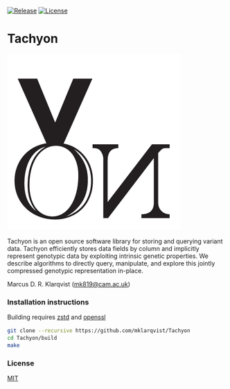 [![Release](https://img.shields.io/badge/Release-beta_0.1-blue.svg)](https://github.com/mklarqvist/Tachyon/releases)
[![License](https://img.shields.io/badge/License-MIT-blue.svg)](LICENSE)


# Tachyon
![screenshot](yon_logo.png)

Tachyon is an open source software library for storing and querying variant data. Tachyon efficiently stores data fields by column and implicitly represent genotypic data by exploiting intrinsic genetic properties. 
We describe algorithms to directly query, manipulate, and explore this jointly compressed genotypic representation in-place.

Marcus D. R. Klarqvist (<mk819@cam.ac.uk>)

### Installation instructions
Building requires [zstd][zstd] and [openssl][openssl]
```bash
git clone --recursive https://github.com/mklarqvist/Tachyon
cd Tachyon/build
make
```

[openssl]: https://www.openssl.org/
[zstd]: https://github.com/facebook/zstd

### License
[MIT](LICENSE)
